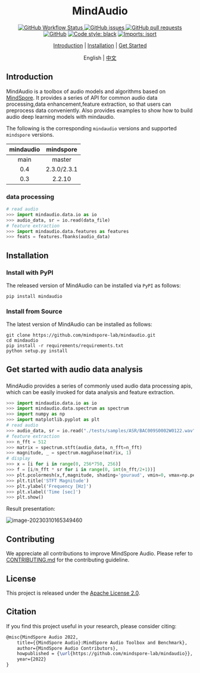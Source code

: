 <div align="center">


# MindAudio

[![GitHub Workflow Status](https://img.shields.io/github/actions/workflow/status/mindspore-lab/mindaudio/ut_test.yaml)
![GitHub issues](https://img.shields.io/github/issues/mindspore-lab/mindaudio)
![GitHub pull requests](https://img.shields.io/github/issues-pr/mindspore-lab/mindaudio)
![GitHub](https://img.shields.io/github/license/mindspore-lab/mindaudio)](<img alt="GitHub" src="https://img.shields.io/github/license/mindspore-lab/mindaudio">)
[![Code style: black](https://img.shields.io/badge/code%20style-black-000000.svg)](https://github.com/psf/black)
[![Imports: isort](https://img.shields.io/badge/%20imports-isort-%231674b1?style=flat&labelColor=ef8336)](https://pycqa.github.io/isort/)

[Introduction](#introduction) |
[Installation](#installation) |
[Get Started](#get-started-with-audio-data-analysis)

English | [中文](README_CN.md)

</div>

## Introduction

MindAudio is a toolbox of audio models and algorithms based on [MindSpore](https://www.mindspore.cn/). It provides a series of API for common audio data processing,data enhancement,feature extraction, so that users can preprocess data conveniently. Also provides examples to show how to build audio deep learning models with mindaudio.

The following is the corresponding `mindaudio` versions and supported `mindspore` versions.

|  mindaudio  |   mindspore   |
|:-----------:|:-------------:|
|    main     |    master     |
|     0.4     |  2.3.0/2.3.1  |
|     0.3     |    2.2.10     |

### data processing

```python
# read audio
>>> import mindaudio.data.io as io
>>> audio_data, sr = io.read(data_file)
# feature extraction
>>> import mindaudio.data.features as features
>>> feats = features.fbanks(audio_data)
```

## Installation

### Install with PyPI

The released version of MindAudio can be installed via `PyPI` as follows:

```shell
pip install mindaudio
```

### Install from Source

The latest version of MindAudio can be installed as follows:

```shell
git clone https://github.com/mindspore-lab/mindaudio.git
cd mindaudio
pip install -r requirements/requirements.txt
python setup.py install
```

## Get started with audio data analysis

###

MindAudio provides a series of commonly used audio data processing apis, which can be easily invoked for data analysis and feature extraction.

```python
>>> import mindaudio.data.io as io
>>> import mindaudio.data.spectrum as spectrum
>>> import numpy as np
>>> import matplotlib.pyplot as plt
# read audio
>>> audio_data, sr = io.read("./tests/samples/ASR/BAC009S0002W0122.wav")
# feature extraction
>>> n_fft = 512
>>> matrix = spectrum.stft(audio_data, n_fft=n_fft)
>>> magnitude, _ = spectrum.magphase(matrix, 1)
# display
>>> x = [i for i in range(0, 256*750, 256)]
>>> f = [i/n_fft * sr for i in range(0, int(n_fft/2+1))]
>>> plt.pcolormesh(x,f,magnitude, shading='gouraud', vmin=0, vmax=np.percentile(magnitude, 98))
>>> plt.title('STFT Magnitude')
>>> plt.ylabel('Frequency [Hz]')
>>> plt.xlabel('Time [sec]')
>>> plt.show()
```

Result presentation:

![image-20230310165349460](https://raw.githubusercontent.com/mindspore-lab/mindaudio/main/tests/result/stft_magnitude.png)


## Contributing

We appreciate all contributions to improve MindSpore Audio. Please refer to [CONTRIBUTING.md](CONTRIBUTING.md) for the contributing guideline.

## License

This project is released under the [Apache License 2.0](LICENSE).

## Citation

If you find this project useful in your research, please consider citing:

```latex
@misc{MindSpore Audio 2022,
    title={{MindSpore Audio}:MindSpore Audio Toolbox and Benchmark},
    author={MindSpore Audio Contributors},
    howpublished = {\url{https://github.com/mindspore-lab/mindaudio}},
    year={2022}
}
```
